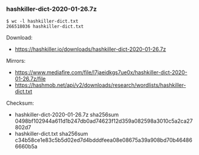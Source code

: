 ### hashkiller-dict-2020-01-26.7z

```
$ wc -l hashkiller-dict.txt
266518036 hashkiller-dict.txt
```

Download:
- https://hashkiller.io/downloads/hashkiller-dict-2020-01-26.7z

Mirrors:
- https://www.mediafire.com/file/l7jaeidkgs7ue0x/hashkiller-dict-2020-01-26.7z/file
- https://hashmob.net/api/v2/downloads/research/wordlists/hashkiller-dict.txt

Checksum:
- hashkiller-dict-2020-01-26.7z sha256sum 0498bf102944a611d1b247db0ad74623f12d359a082598a3010c5a2ca27802d7
- hashkiller-dict.txt sha256sum c34b58ce1e83c5b5d02ed7d4bdddfeea08e08675a39a908bd70b464866660b5a